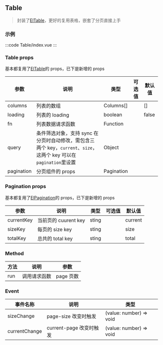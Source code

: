 ## Table

> 封装了[ElTable](https://element-plus.org/zh-CN/component/table.html)，更好的复用表格，嵌套了分页直接上手

### 示例

:::code Table/index.vue
:::

### Table props

基本都复用了[ElTable](http://element-plus.org/zh-CN/component/table.html)的 props，已下是新增的 props

| 参数       | 说明                                                                                                               | 类型       | 可选值 | 默认值 |
| ---------- | ------------------------------------------------------------------------------------------------------------------ | ---------- | ------ | ------ |
| columns    | 列表的数组                                                                                                         | Columns[]  |        | []     |
| loading    | 列表的 loading                                                                                                     | boolean    |        | false  |
| fn         | 列表数据请求函数                                                                                                   | Function   |        |        |
| query      | 条件筛选对象，支持 sync 在分页时自动修改，需包含三两个 key，`current`、`size`，这两个 key 可以在`pagination`里设置 | Object     |        |        |
| pagination | 分页组件的 props                                                                                                   | Pagination |        |        |

### Pagination props

基本都复用了[ElPagination](http://element-plus.org/zh-CN/component/pagination.html)的 props，已下是新增的 props

| 参数       | 说明                 | 类型  | 可选值 | 默认值  |
| ---------- | -------------------- | ----- | ------ | ------- |
| currentKey | 当前页的 cuurent key | sting |        | current |
| sizeKey    | 每页的 size key      | sting |        | size    |
| totalKey   | 总共的 total key     | sting |        | total   |

### Method

| 方法 | 说明         | 参数      |
| ---- | ------------ | --------- |
| run  | 调用请求函数 | page 页数 |

### Event

| 事件名称      | 说明       | 类型 |
| ------------- | ---------- | -------- |
| sizeChange    | page-size 改变时触发   | (value: number) => void     |
| currentChange | current-page 改变时触发 | (value: number) => void  |
